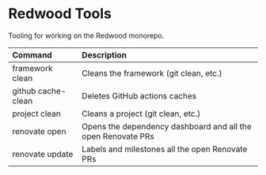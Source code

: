 # Redwood Tools

Tooling for working on the Redwood monorepo.

| Command            | Description                                                  |
| :----------------- | :----------------------------------------------------------- |
| framework clean    | Cleans the framework (git clean, etc.)                       |
| github cache-clean | Deletes GitHub actions caches                                |
| project clean      | Cleans a project (git clean, etc.)                           |
| renovate open      | Opens the dependency dashboard and all the open Renovate PRs |
| renovate update    | Labels and milestones all the open Renovate PRs              |
